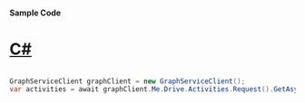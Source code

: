 #### Sample Code
# [C#](#tab/Csharp)

```C#

GraphServiceClient graphClient = new GraphServiceClient();
var activities = await graphClient.Me.Drive.Activities.Request().GetAsync();

```